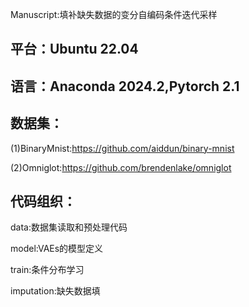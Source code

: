Manuscript:填补缺失数据的变分自编码条件迭代采样

## 平台：Ubuntu 22.04

## 语言：Anaconda 2024.2,Pytorch 2.1

## 数据集：
(1)BinaryMnist:https://github.com/aiddun/binary-mnist

(2)Omniglot:https://github.com/brendenlake/omniglot

## 代码组织：
data:数据集读取和预处理代码

model:VAEs的模型定义

train:条件分布学习

imputation:缺失数据填